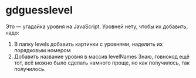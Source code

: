 # gdguesslevel
Это — угадайка уровня на JavaScript. Уровней нету, чтобы их добавить, надо:
1. В папку levels добавить картинки с уровнями, наделить их порядковым номером
2. Добавить название уровня в массив levelNames
Знаю, говнокод ещё тот, всё можно было сделать намного проще, но как получилось, так получилось.
